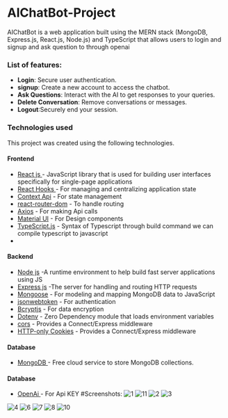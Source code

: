 # AIChatBot-Project

AIChatBot is a web application built using the MERN stack (MongoDB, Express.js, React.js, Node.js) and TypeScript that allows users to login and signup and ask question to through openai






### List of features:
  - **Login**:   Secure user authentication.
  - **signup**:  Create a new account to access the chatbot.
  - **Ask Questions**: Interact with the AI to get responses to your queries.
  - **Delete Conversation**: Remove  conversations or messages.
  - **Logout**:Securely end your session.
  

###  Technologies used

This project was created using the following technologies.

####  Frontend 

- [React js ](https://www.npmjs.com/package/react) - JavaScript library that is used for building user interfaces specifically for single-page applications
- [React Hooks  ](https://reactjs.org/docs/hooks-intro.html) - For managing and centralizing application state
- [Context Api](https://react.dev/reference/react/useContext) - For state management
- [react-router-dom](https://www.npmjs.com/package/react-router-dom) - To handle routing
- [Axios](https://www.npmjs.com/package/axios) - For making Api calls
- [Material UI](https://mui.com/material-ui/) - For Design components
- [TypeScript.js](https://www.typescriptlang.org/) - Syntax of Typescript through build command we can compile typescript to javascript
- 




####  Backend 

- [Node js](https://nodejs.org/en/) -A runtime environment to help build fast server applications using JS
- [Express js](https://www.npmjs.com/package/express) -The server for handling and routing HTTP requests
- [Mongoose](https://mongoosejs.com/) - For modeling and mapping MongoDB data to JavaScript
- [jsonwebtoken](https://www.npmjs.com/package/jsonwebtoken) - For authentication
- [Bcryptjs](https://www.npmjs.com/package/bcryptjs) - For data encryption
- [Dotenv](https://www.npmjs.com/package/dotenv) - Zero Dependency module that loads environment variables
- [cors](https://www.npmjs.com/package/cors) - Provides a Connect/Express middleware
- [HTTP-only Cookies](https://developer.mozilla.org/en-US/docs/Web/HTTP/Cookies) - Provides a Connect/Express middleware


####  Database 

 - [MongoDB ](https://www.mongodb.com/) - Free cloud service to store MongoDB collections.
   
####  Database 
 - [OpenAi ](https://platform.openai.com/playground/chat) - For Api KEY 
   #Screenshots:
![1](https://github.com/Kkaushal03/mern-deploy/assets/112949511/af2fb4fb-24e2-4d1b-8dc2-9fb605ef1ad9)
![11](https://github.com/Kkaushal03/mern-deploy/assets/112949511/e9a9cb63-e118-47eb-bab5-7881c921ce89)
![2](https://github.com/Kkaushal03/mern-deploy/assets/112949511/b57b6ed0-a02f-4cd6-9206-b0c84369ce2e)
![3](https://github.com/Kkaushal03/mern-deploy/assets/112949511/a304e91e-b286-4294-9aee-bbd90610eee9)

![4](https://github.com/Kkaushal03/mern-deploy/assets/112949511/7e7218f3-e7c3-412d-8093-f046cd1d7d7c)
![6](https://github.com/Kkaushal03/mern-deploy/assets/112949511/69b78469-b302-4450-9f72-71c6a3651d95)
![7](https://github.com/Kkaushal03/mern-deploy/assets/112949511/814358d6-4440-484e-83f6-5e7cc2ac8d47)
![8](https://github.com/Kkaushal03/mern-deploy/assets/112949511/7191a9c3-bbbd-4382-86c6-8e23dd443943)
![10](https://github.com/Kkaushal03/mern-deploy/assets/112949511/84a17101-066f-4edb-9be9-dfe8ac9da378)
   









   

